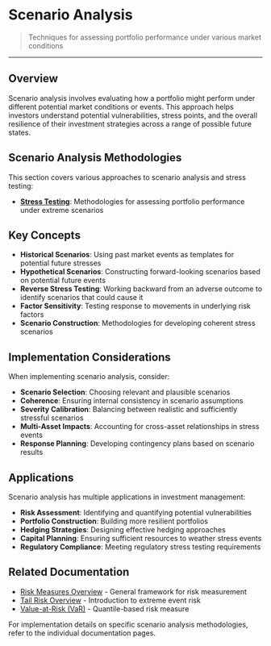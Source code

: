 # Scenario Analysis

> Techniques for assessing portfolio performance under various market conditions

---

## Overview

Scenario analysis involves evaluating how a portfolio might perform under different potential market conditions or events. This approach helps investors understand potential vulnerabilities, stress points, and the overall resilience of their investment strategies across a range of possible future states.

## Scenario Analysis Methodologies

This section covers various approaches to scenario analysis and stress testing:

* **[Stress Testing](./stress-testing.md)**: Methodologies for assessing portfolio performance under extreme scenarios

## Key Concepts

* **Historical Scenarios**: Using past market events as templates for potential future stresses
* **Hypothetical Scenarios**: Constructing forward-looking scenarios based on potential future events
* **Reverse Stress Testing**: Working backward from an adverse outcome to identify scenarios that could cause it
* **Factor Sensitivity**: Testing response to movements in underlying risk factors
* **Scenario Construction**: Methodologies for developing coherent stress scenarios

## Implementation Considerations

When implementing scenario analysis, consider:

* **Scenario Selection**: Choosing relevant and plausible scenarios
* **Coherence**: Ensuring internal consistency in scenario assumptions
* **Severity Calibration**: Balancing between realistic and sufficiently stressful scenarios
* **Multi-Asset Impacts**: Accounting for cross-asset relationships in stress events
* **Response Planning**: Developing contingency plans based on scenario results

## Applications

Scenario analysis has multiple applications in investment management:

* **Risk Assessment**: Identifying and quantifying potential vulnerabilities
* **Portfolio Construction**: Building more resilient portfolios
* **Hedging Strategies**: Designing effective hedging approaches
* **Capital Planning**: Ensuring sufficient resources to weather stress events
* **Regulatory Compliance**: Meeting regulatory stress testing requirements

## Related Documentation

* [Risk Measures Overview](../risk-measures/risk-measures-overview.md) - General framework for risk measurement
* [Tail Risk Overview](../tail-risk/tail-risk-overview.md) - Introduction to extreme event risk
* [Value-at-Risk (VaR)](../tail-risk/value-at-risk.md) - Quantile-based risk measure

For implementation details on specific scenario analysis methodologies, refer to the individual documentation pages.